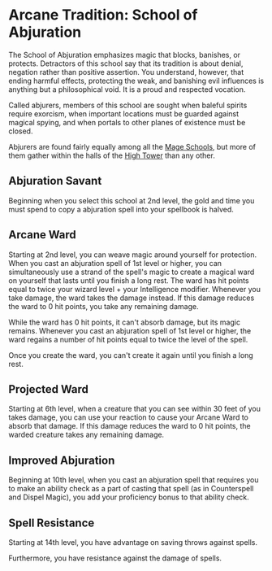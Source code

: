 # Arcane Tradition: School of Abjuration
The School of Abjuration emphasizes magic that blocks, banishes, or protects. Detractors of this school say that its tradition is about denial, negation rather than positive assertion. You understand, however, that ending harmful effects, protecting the weak, and banishing evil influences is anything but a philosophical void. It is a proud and respected vocation.

Called abjurers, members of this school are sought when baleful spirits require exorcism, when important locations must be guarded against magical spying, and when portals to other planes of existence must be closed.

Abjurers are found fairly equally among all the [Mage Schools](/Organizations/MageSchools/MageSchools.md), but more of them gather within the halls of the [High Tower](/Organizations/MageSchools/HighTower.md) than any other.

## Abjuration Savant
Beginning when you select this school at 2nd level, the gold and time you must spend to copy a abjuration spell into your spellbook is halved.

## Arcane Ward
Starting at 2nd level, you can weave magic around yourself for protection. When you cast an abjuration spell of 1st level or higher, you can simultaneously use a strand of the spell's magic to create a magical ward on yourself that lasts until you finish a long rest. The ward has hit points equal to twice your wizard level + your Intelligence modifier. Whenever you take damage, the ward takes the damage instead. If this damage reduces the ward to 0 hit points, you take any remaining damage.

While the ward has 0 hit points, it can't absorb damage, but its magic remains. Whenever you cast an abjuration spell of 1st level or higher, the ward regains a number of hit points equal to twice the level of the spell.

Once you create the ward, you can't create it again until you finish a long rest.

## Projected Ward
Starting at 6th level, when a creature that you can see within 30 feet of you takes damage, you can use your reaction to cause your Arcane Ward to absorb that damage. If this damage reduces the ward to 0 hit points, the warded creature takes any remaining damage.

## Improved Abjuration
Beginning at 10th level, when you cast an abjuration spell that requires you to make an ability check as a part of casting that spell (as in Counterspell and Dispel Magic), you add your proficiency bonus to that ability check.

## Spell Resistance
Starting at 14th level, you have advantage on saving throws against spells.

Furthermore, you have resistance against the damage of spells.
